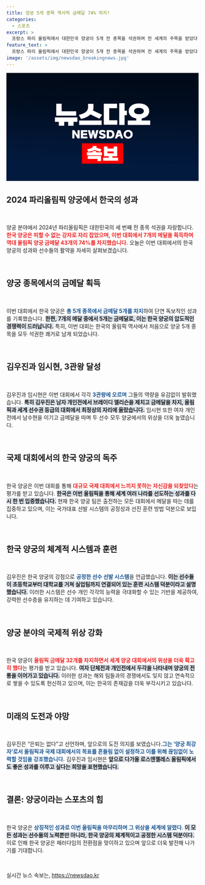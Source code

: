 ```yaml
---
title: 양궁 5개 종목 역사적 금메달 74% 차지!
categories:
  - 스포츠
excerpt: >
  프랑스 파리 올림픽에서 대한민국 양궁이 5개 전 종목을 석권하며 전 세계의 주목을 받았다! 김우진과 임시현은 각각 3관왕에 오르며, 총 7개의 메달을 수확한 이번 대회에서 한국 양궁의 위상을 다시 한번 확인시켰다.
feature_text: >
  프랑스 파리 올림픽에서 대한민국 양궁이 5개 전 종목을 석권하며 전 세계의 주목을 받았다! 김우진과 임시현은 각각 3관왕에 오르며, 총 7개의 메달을 수확한 이번 대회에서 한국 양궁의 위상을 다시 한번 확인시켰다.
image: '/assets/img/newsdao_breakingnews.jpg'
---
```


<p><img src="/assets/img/newsdao_breakingnews.jpg" alt="flaretime 속보" /></p>

<h2 data-ke-size="size26">2024 파리올림픽 양궁에서 한국의 성과</h2>

<p data-ke-size="size16">&nbsp;</p>  

<p>양궁 분야에서 2024년 파리올림픽은 대한민국의 세 번째 전 종목 석권을 자랑합니다. <b><span style="color: #ee2323;">한국 양궁은 피할 수 없는 강자로 자리 잡았으며, 이번 대회에서 7개의 메달을 획득하며 역대 올림픽 양궁 금메달 43개의 74%를 차지했습니다.</span></b> 오늘은 이번 대회에서의 한국 양궁의 성과와 선수들의 활약을 자세히 살펴보겠습니다.  </p>

<p data-ke-size="size16">&nbsp;</p>

<h2 data-ke-size="size26">양궁 종목에서의 금메달 획득</h2>

<p data-ke-size="size16">&nbsp;</p>  

<p>이번 대회에서 한국 양궁은 <b><span style="color: #1a5490;">총 5개 종목에서 금메달 5개를 차지</span></b>하여 단연 독보적인 성과를 기록했습니다. <b><span style="background-color: #21538527;">한편, 7개의 메달 중에서 5개는 금메달로, 이는 한국 양궁의 압도적인 경쟁력이 드러납니다.</span></b> 특히, 이번 대회는 한국의 올림픽 역사에서 처음으로 양궁 5개 종목을 모두 석권한 쾌거로 남게 되었습니다.  </p>

<p data-ke-size="size16">&nbsp;</p>

<h2 data-ke-size="size26">김우진과 임시현, 3관왕 달성</h2>

<p data-ke-size="size16">&nbsp;</p>  

<p>김우진과 임시현은 이번 대회에서 각각 <b><span style="color: #1a5490;">3관왕에 오르며</span></b> 그들의 역량을 유감없이 발휘했습니다. <b><span style="background-color: #21538527;">특히 김우진은 남자 개인전에서 브레이디 엘리슨을 제치고 금메달을 차지, 올림픽과 세계 선수권 등급의 대회에서 최정상의 자리에 올랐습니다.</span></b> 임시현 또한 여자 개인전에서 남수현을 이기고 금메달을 따며 두 선수 모두 양궁에서의 위상을 더욱 높였습니다.  </p>

<p data-ke-size="size16">&nbsp;</p>

<h2 data-ke-size="size26">국제 대회에서의 한국 양궁의 독주</h2>

<p data-ke-size="size16">&nbsp;</p>  

<p>한국 양궁은 이번 대회를 통해 <b><span style="color: #ee2323;">대규모 국제 대회에서 느끼지 못하는 자신감을 되찾았다</span></b>는 평가를 받고 있습니다. <b><span style="background-color: #21538527;">한국은 이번 올림픽을 통해 세계 여러 나라를 선도하는 성과를 다시 한 번 입증했습니다.</span></b> 현재 한국 양궁 팀은 출전하는 모든 대회에서 메달을 따는 데를 집중하고 있으며, 이는 국가대표 선발 시스템의 공정성과 선진 훈련 방법 덕분으로 보입니다.  </p>

<p data-ke-size="size16">&nbsp;</p>

<h2 data-ke-size="size26">한국 양궁의 체계적 시스템과 훈련</h2>

<p data-ke-size="size16">&nbsp;</p>  

<p>김우진은 한국 양궁의 강점으로 <b><span style="color: #1a5490;">공정한 선수 선발 시스템</span></b>을 언급했습니다. <b><span style="background-color: #21538527;">이는 선수들이 초등학교부터 대학교를 거쳐 실업팀까지 연결되어 있는 훈련 시스템 덕분이라고 설명했습니다.</span></b> 이러한 시스템은 선수 개인 각각의 능력을 극대화할 수 있는 기반을 제공하여, 강력한 선수층을 유지하는 데 기여하고 있습니다.  </p>

<p data-ke-size="size16">&nbsp;</p>

<h2 data-ke-size="size26">양궁 분야의 국제적 위상 강화</h2>

<p data-ke-size="size16">&nbsp;</p>  

<p>한국 양궁이 <b><span style="color: #ee2323;">올림픽 금메달 32개를 차지하면서 세계 양궁 대회에서의 위상을 더욱 확고히 했다</span></b>는 평가를 받고 있습니다. <b><span style="background-color: #21538527;">여자 단체전과 개인전에서 두각을 나타내며 양궁의 전통을 이어가고 있습니다.</span></b> 이러한 성과는 해외 팀들과의 경쟁에서도 잊지 않고 연속적으로 쌓을 수 있도록 헌신하고 있으며, 이는 한국의 존재감을 더욱 부각시키고 있습니다.  </p>

<p data-ke-size="size16">&nbsp;</p>

<h2 data-ke-size="size26">미래의 도전과 야망</h2>

<p data-ke-size="size16">&nbsp;</p>  

<p>김우진은 “은퇴는 없다”고 선언하며, 앞으로의 도전 의지를 보였습니다.<b><span style="color: #1a5490;">그는 ‘양궁 최강자’로서 올림픽과 국제 대회에서의 목표를 흔들림 없이 설정하고 이를 위해 끊임없이 노력할 것임을 강조했습니다.</span></b> 김우진과 임시현은 <b><span style="background-color: #21538527;">앞으로 다가올 로스앤젤레스 올림픽에서도 좋은 성과를 이루고 싶다는 희망을 표현했습니다.</span></b>  </p>

<p data-ke-size="size16">&nbsp;</p>

<h2 data-ke-size="size26">결론: 양궁이라는 스포츠의 힘</h2>

<p data-ke-size="size16">&nbsp;</p>  

<p>한국 양궁은 <b><span style="color: #1a5490;">상징적인 성과로 이번 올림픽을 마무리하며 그 위상을 세계에 알렸다</span></b>. <b><span style="background-color: #21538527;">이 모든 성과는 선수들의 노력뿐만 아니라, 한국 양궁의 체계적이고 공정한 시스템 덕분이다.</span></b> 이로 인해 한국 양궁은 패러다임의 전환점을 맞이하고 있으며 앞으로 더욱 발전해 나가기를 기대합니다.  </p>

<p data-ke-size="size16">&nbsp;</p>
실시간 뉴스 속보는, <a href="https://newsdao.kr" rel="dofollow">https://newsdao.kr</a>


